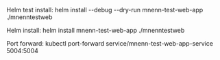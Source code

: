 Helm test install:
helm install --debug --dry-run mnenn-test-web-app ./mnenntestweb

Helm install:
helm install mnenn-test-web-app ./mnenntestweb

Port forward:
kubectl port-forward service/mnenn-test-web-app-service 5004:5004
